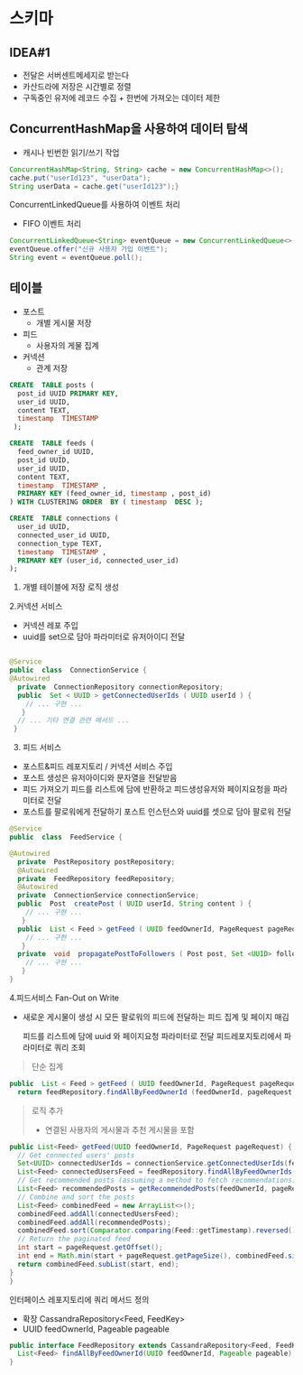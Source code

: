 # 스키마

## IDEA#1
- 전달은 서버센트메세지로 받는다
- 카산드라에 저장은 시간별로 정렬
- 구독중인 유저에 레코드 수집 + 한번에 가져오는 데이터 제한


## ConcurrentHashMap을 사용하여 데이터 탐색

- 캐시나 빈번한 읽기/쓰기 작업
```JAVA
ConcurrentHashMap<String, String> cache = new ConcurrentHashMap<>();
cache.put("userId123", "userData");
String userData = cache.get("userId123");}
```
ConcurrentLinkedQueue를 사용하여 이벤트 처리
 - FIFO 이벤트 처리 
```JAVA
ConcurrentLinkedQueue<String> eventQueue = new ConcurrentLinkedQueue<>();
eventQueue.offer("신규 사용자 가입 이벤트");
String event = eventQueue.poll();
```



테이블
---
- 포스트
  - 개별 게시물 저장
- 피드
  - 사용자의 게물 집계
- 커넥션
  - 관계 저장


```sql
CREATE  TABLE posts ( 
  post_id UUID PRIMARY KEY, 
  user_id UUID, 
  content TEXT, 
  timestamp  TIMESTAMP
 ); 

CREATE  TABLE feeds ( 
  feed_owner_id UUID, 
  post_id UUID, 
  user_id UUID, 
  content TEXT, 
  timestamp  TIMESTAMP , 
  PRIMARY KEY (feed_owner_id, timestamp , post_id) 
) WITH CLUSTERING ORDER  BY ( timestamp  DESC ); 

CREATE  TABLE connections ( 
  user_id UUID, 
  connected_user_id UUID, 
  connection_type TEXT, 
  timestamp  TIMESTAMP , 
  PRIMARY KEY (user_id, connected_user_id) 
);
```

1. 개별 테이블에 저장 로직 생성


2.커넥션 서비스

- 커넥션 레포 주입
- uuid를 set으로 담아 파라미터로 유저아이디 전달
```java

@Service 
public  class  ConnectionService { 
@Autowired 
  private  ConnectionRepository connectionRepository; 
  public  Set < UUID > getConnectedUserIds ( UUID userId ) { 
    // ... 구현 ...
   } 
  // ... 기타 연결 관련 메서드 ...
 }

```

3. 피드 서비스
- 포스트&피드 레포지토리 / 커넥션 서비스 주입
- 포스트 생성은  유저아이디와 문자열을 전달받음
- 피드 가져오기 피드를 리스트에 담에 반환하고 피드생성유저와 페이지요청을 파라미터로 전달
- 포스트를 팔로워에게 전달하기 포스트 인스턴스와 uuid를 셋으로 담아 팔로워 전달
```java
@Service 
public  class  FeedService { 

@Autowired 
  private  PostRepository postRepository; 
  @Autowired 
  private  FeedRepository feedRepository; 
  @Autowired 
  private  ConnectionService connectionService; 
  public  Post  createPost ( UUID userId, String content ) { 
    // ... 구현 ...
   } 
  public  List < Feed > getFeed ( UUID feedOwnerId, PageRequest pageRequest ) { 
    // ... 구현 ...
   } 
  private  void  propagatePostToFollowers ( Post post, Set <UUID> followerIds ) { 
    // ... 구현 ...
   } 
}
```

4.피드서비스
 Fan-Out on Write
- 새로운 게시물이 생성 시 모든 팔로워의 피드에 전달하는 피드 집계 및 페이지 매김

  피드를 리스트에 담에 uuid 와 페이지요청 파라미터로 전달
  피드레포지토리에서 파라미터로 쿼리 조회

> 단순 집계
```java
public  List < Feed > getFeed ( UUID feedOwnerId, PageRequest pageRequest ) { 
  return feedRepository.findAllByFeedOwnerId (feedOwnerId, pageRequest );
```
> 로직 추가
> - 연결된 사용자의 게시물과 추천 게시물을 포함
```java
public List<Feed> getFeed(UUID feedOwnerId, PageRequest pageRequest) {
  // Get connected users' posts
  Set<UUID> connectedUserIds = connectionService.getConnectedUserIds(feedOwnerId);
  List<Feed> connectedUsersFeed = feedRepository.findAllByFeedOwnerIds(connectedUserIds, pageRequest);
  // Get recommended posts (assuming a method to fetch recommendations)
  List<Feed> recommendedPosts = getRecommendedPosts(feedOwnerId, pageRequest);
  // Combine and sort the posts
  List<Feed> combinedFeed = new ArrayList<>();
  combinedFeed.addAll(connectedUsersFeed);
  combinedFeed.addAll(recommendedPosts);
  combinedFeed.sort(Comparator.comparing(Feed::getTimestamp).reversed());
  // Return the paginated feed
  int start = pageRequest.getOffset();
  int end = Math.min(start + pageRequest.getPageSize(), combinedFeed.size());
  return combinedFeed.subList(start, end);
}
}
```
인터페이스 레포지토리에 쿼리 메서드 정의
- 확장 CassandraRepository<Feed, FeedKey>
- UUID feedOwnerId, Pageable pageable
  
```java
public interface FeedRepository extends CassandraRepository<Feed, FeedKey> {
  List<Feed> findAllByFeedOwnerId(UUID feedOwnerId, Pageable pageable);
}

```






